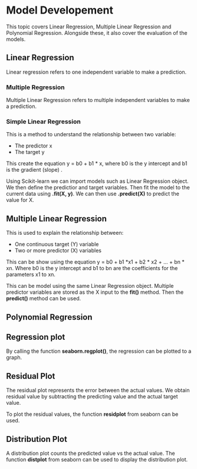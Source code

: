 # Model Developement

This topic covers Linear Regression, Multiple Linear Regression and Polynomial Regression. Alongside these, it also cover the evaluation of the models.

## Linear Regression

Linear regression refers to one independent variable to make a prediction.

### Multiple Regression 
 Multiple Linear Regression refers to multiple independent variables to make a prediction. 

### Simple Linear Regression 
This is a method to understand the relationship between two variable:
* The predictor x
* The target y

This create the equation y = b0 + b1 * x, where b0 is the y intercept and b1 is the gradient (slope) .

Using Scikit-learn we can import models such as Linear Regression object. We then define the predictior and target variables. Then fit the model to the current data using **.fit(X, y)**. We can then use **.predict(X)** to predict the value for X.

## Multiple Linear Regression 

This is used to explain the relationship between:
* One continuous target (Y) variable
* Two or more predictor (X) variables 

This can be show using the equation y = b0 + b1 *x1 + b2 * x2 + ... + bn * xn. Where b0 is the y intercept and b1 to bn are the coefficients for the parameters x1 to xn.

This can be model using the same Linear Regression object. Multiple predictor variables are stored as the X input to the **fit()** method. Then the **predict()** method can be used. 


## Polynomial Regression




## Regression plot

By calling the function **seaborn.regplot()**, the regression can be plotted to a graph. 

## Residual Plot

The residual plot represents the error between the actual values. We obtain residual value by subtracting the predicting value and the actual target value. 

To plot the residual values, the function **residplot** from seaborn can be used. 

## Distribution Plot

A distribution plot counts the predicted value vs the actual value. The function **distplot** from seaborn can be used to display the distribution plot.


